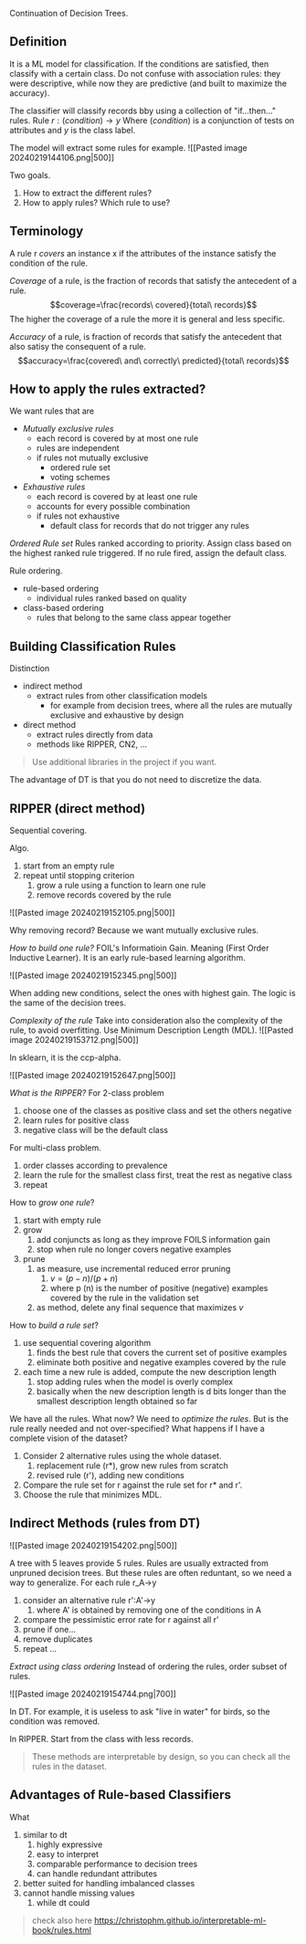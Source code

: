 Continuation of Decision Trees.

## Definition

It is a ML model for classification.
If the conditions are satisfied, then classify with a certain class.
Do not confuse with association rules: they were descriptive, while now they are predictive (and built to maximize the accuracy).

The classifier will classify records bby using a collection of "if...then..." rules.
Rule $r:(condition)\rightarrow y$
Where $(condition)$ is a conjunction of tests on attributes and $y$ is the class label.

The model will extract some rules for example.
![[Pasted image 20240219144106.png|500]]

Two goals.
1. How to extract the different rules?
2. How to apply rules? Which rule to use?
## Terminology

A rule r *covers* an instance x if the attributes of the instance satisfy the condition of the rule.

*Coverage* of a rule, is the fraction of records that satisfy the antecedent of a rule.
$$coverage=\frac{records\ covered}{total\ records}$$
The higher the coverage of a rule the more it is general and less specific.

*Accuracy* of a rule, is fraction of records that satisfy the antecedent that also satisy the consequent of a rule.
$$accuracy=\frac{covered\ and\ correctly\ predicted}{total\ records}$$

## How to apply the rules extracted?

We want rules that are
- *Mutually exclusive rules*
	- each record is covered by at most one rule
	- rules are independent
	- if rules not mutually exclusive
		- ordered rule set
		- voting schemes
- *Exhaustive rules*
	- each record is covered by at least one rule
	- accounts for every possible combination
	- if rules not exhaustive
		- default class for records that do not trigger any rules

*Ordered Rule set*
Rules ranked according to priority.
Assign class based on the highest ranked rule triggered.
If no rule fired, assign the default class.

Rule ordering.
- rule-based ordering
	- individual rules ranked based on quality
- class-based ordering
	- rules that belong to the same class appear together

## Building Classification Rules
Distinction
- indirect method
	- extract rules from other classification models
		- for example from decision trees, where all the rules are mutually exclusive and exhaustive by design
- direct method
	- extract rules directly from data
	- methods like RIPPER, CN2, ...

> Use additional libraries in the project if you want. 

The advantage of DT is that you do not need to discretize the data.

## RIPPER (direct method)
Sequential covering.

Algo.
1. start from an empty rule
2. repeat until stopping criterion
	1. grow a rule using a function to learn one rule
	2. remove records covered by the rule

![[Pasted image 20240219152105.png|500]]

Why removing record?
Because we want mutually exclusive rules.

*How to build one rule?*
FOIL's Informatioin Gain. Meaning (First Order Inductive Learner).
It is an early rule-based learning algorithm.

![[Pasted image 20240219152345.png|500]]

When adding new conditions, select the ones with highest gain.
The logic is the same of the decision trees.

*Complexity of the rule*
Take into consideration also the complexity of the rule, to avoid overfitting.
Use Minimum Description Length (MDL).
![[Pasted image 20240219153712.png|500]]

In sklearn, it is the ccp-alpha.

![[Pasted image 20240219152647.png|500]]


*What is the RIPPER?*
For 2-class problem
1. choose one of the classes as positive class and set the others negative
2. learn rules for positive class
3. negative class will be the default class

For multi-class problem.
1. order classes according to prevalence
2. learn the rule for the smallest class first, treat the rest as negative class
3. repeat

How to *grow one rule*?
1. start with empty rule
2. grow
	1. add conjuncts as long as they improve FOILS information gain
	2. stop when rule no longer covers negative examples
3. prune
	1. as measure, use incremental reduced error pruning 
		1. $v=(p-n)/(p+n)$
		2. where p (n) is the number of positive (negative) examples covered by the rule in the validation set 
	2. as method, delete any final sequence that maximizes $v$

How to *build a rule set*?
1. use sequential covering algorithm
	1. finds the best rule that covers the current set of positive examples
	2. eliminate both positive and negative examples covered by the rule
2. each time a new rule is added, compute the new description length
	1. stop adding rules when the model is overly complex
	2. basically when the new description length is d bits longer than the smallest description length obtained so far

We have all the rules. What now? We need to *optimize the rules*.
But is the rule really needed and not over-specified?
What happens if I have a complete vision of the dataset?
1. Consider 2 alternative rules using the whole dataset.
	1. replacement rule (r*), grow new rules from scratch
	2. revised rule (r'), adding new conditions
2. Compare the rule set for r against the rule set for r* and r'.
3. Choose the rule that minimizes MDL.

## Indirect Methods (rules from DT)

![[Pasted image 20240219154202.png|500]]

A tree with 5 leaves provide 5 rules.
Rules are usually extracted from unpruned decision trees.
But these rules are often reduntant, so we need a way to generalize.
For each rule r_A->y
1. consider an alternative rule r':A'->y
	1. where  A' is obtained by removing one of the conditions in A
2. compare the pessimistic error rate for r against all r'
3. prune if one...
4. remove duplicates
5. repeat ...


*Extract using class ordering*
Instead of ordering the rules, order subset of rules.

![[Pasted image 20240219154744.png|700]]

In DT.
For example, it is useless to ask "live in water" for birds, so the condition was removed.

In RIPPER.
Start from the class with less records.

> These methods are interpretable by design, so you can check all the rules in the dataset.

## Advantages of Rule-based Classifiers
What
1. similar to dt
	1. highly expressive
	2. easy to interpret
	3. comparable performance to decision trees
	4. can handle redundant attributes
2. better suited for handling imbalanced classes
3. cannot handle missing values
	1. while dt could


> check also here https://christophm.github.io/interpretable-ml-book/rules.html


